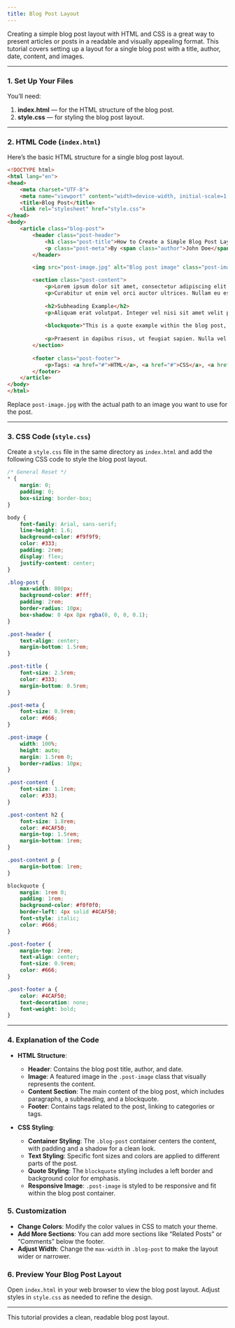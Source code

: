 ```yaml
---
title: Blog Post Layout
---
```


Creating a simple blog post layout with HTML and CSS is a great way to present articles or posts in a readable and visually appealing format. This tutorial covers setting up a layout for a single blog post with a title, author, date, content, and images.

---

### 1. **Set Up Your Files**

You’ll need:
1. **index.html** — for the HTML structure of the blog post.
2. **style.css** — for styling the blog post layout.

---

### 2. **HTML Code (`index.html`)**

Here’s the basic HTML structure for a single blog post layout.

```html
<!DOCTYPE html>
<html lang="en">
<head>
    <meta charset="UTF-8">
    <meta name="viewport" content="width=device-width, initial-scale=1.0">
    <title>Blog Post</title>
    <link rel="stylesheet" href="style.css">
</head>
<body>
    <article class="blog-post">
        <header class="post-header">
            <h1 class="post-title">How to Create a Simple Blog Post Layout</h1>
            <p class="post-meta">By <span class="author">John Doe</span> | <span class="date">November 10, 2024</span></p>
        </header>

        <img src="post-image.jpg" alt="Blog post image" class="post-image">

        <section class="post-content">
            <p>Lorem ipsum dolor sit amet, consectetur adipiscing elit. Phasellus interdum purus vitae felis sagittis, a dapibus dui sollicitudin. Sed facilisis orci at metus volutpat, a vehicula nunc facilisis.</p>
            <p>Curabitur ut enim vel orci auctor ultrices. Nullam eu est id magna vulputate fermentum in sit amet eros. Integer fringilla tortor eget dolor feugiat malesuada. Fusce eget libero ut libero efficitur faucibus.</p>
            
            <h2>Subheading Example</h2>
            <p>Aliquam erat volutpat. Integer vel nisi sit amet velit pretium consequat. Morbi tincidunt dolor in sollicitudin elementum. In hac habitasse platea dictumst.</p>
            
            <blockquote>"This is a quote example within the blog post, providing emphasis to a specific part of the content."</blockquote>
            
            <p>Praesent in dapibus risus, ut feugiat sapien. Nulla vel dui eu velit condimentum faucibus vel ac justo.</p>
        </section>
        
        <footer class="post-footer">
            <p>Tags: <a href="#">HTML</a>, <a href="#">CSS</a>, <a href="#">Web Design</a></p>
        </footer>
    </article>
</body>
</html>
```

Replace `post-image.jpg` with the actual path to an image you want to use for the post.

---

### 3. **CSS Code (`style.css`)**

Create a `style.css` file in the same directory as `index.html` and add the following CSS code to style the blog post layout.

```css
/* General Reset */
* {
    margin: 0;
    padding: 0;
    box-sizing: border-box;
}

body {
    font-family: Arial, sans-serif;
    line-height: 1.6;
    background-color: #f9f9f9;
    color: #333;
    padding: 2rem;
    display: flex;
    justify-content: center;
}

.blog-post {
    max-width: 800px;
    background-color: #fff;
    padding: 2rem;
    border-radius: 10px;
    box-shadow: 0 4px 8px rgba(0, 0, 0, 0.1);
}

.post-header {
    text-align: center;
    margin-bottom: 1.5rem;
}

.post-title {
    font-size: 2.5rem;
    color: #333;
    margin-bottom: 0.5rem;
}

.post-meta {
    font-size: 0.9rem;
    color: #666;
}

.post-image {
    width: 100%;
    height: auto;
    margin: 1.5rem 0;
    border-radius: 10px;
}

.post-content {
    font-size: 1.1rem;
    color: #333;
}

.post-content h2 {
    font-size: 1.8rem;
    color: #4CAF50;
    margin-top: 1.5rem;
    margin-bottom: 1rem;
}

.post-content p {
    margin-bottom: 1rem;
}

blockquote {
    margin: 1rem 0;
    padding: 1rem;
    background-color: #f0f0f0;
    border-left: 4px solid #4CAF50;
    font-style: italic;
    color: #666;
}

.post-footer {
    margin-top: 2rem;
    text-align: center;
    font-size: 0.9rem;
    color: #666;
}

.post-footer a {
    color: #4CAF50;
    text-decoration: none;
    font-weight: bold;
}
```

---

### 4. **Explanation of the Code**

- **HTML Structure**:
  - **Header**: Contains the blog post title, author, and date.
  - **Image**: A featured image in the `.post-image` class that visually represents the content.
  - **Content Section**: The main content of the blog post, which includes paragraphs, a subheading, and a blockquote.
  - **Footer**: Contains tags related to the post, linking to categories or tags.

- **CSS Styling**:
  - **Container Styling**: The `.blog-post` container centers the content, with padding and a shadow for a clean look.
  - **Text Styling**: Specific font sizes and colors are applied to different parts of the post.
  - **Quote Styling**: The `blockquote` styling includes a left border and background color for emphasis.
  - **Responsive Image**: `.post-image` is styled to be responsive and fit within the blog post container.

### 5. **Customization**

- **Change Colors**: Modify the color values in CSS to match your theme.
- **Add More Sections**: You can add more sections like “Related Posts” or “Comments” below the footer.
- **Adjust Width**: Change the `max-width` in `.blog-post` to make the layout wider or narrower.

### 6. **Preview Your Blog Post Layout**

Open `index.html` in your web browser to view the blog post layout. Adjust styles in `style.css` as needed to refine the design.

---

This tutorial provides a clean, readable blog post layout.